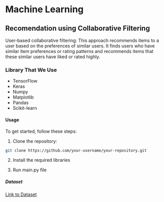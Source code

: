 # Machine Learning

## Recomendation using Collaborative Filtering
User-based collaborative filtering: This approach recommends items to a user based on the preferences of similar users. It finds users who have similar item preferences or rating patterns and recommends items that these similar users have liked or rated highly.

### Library That We Use 
- TensorFlow 
- Keras 
- Numpy
- Matplotlib
- Pandas
- Scikit-learn

#### Usage

To get started, follow these steps:

1. Clone the repository:
```sh
git clone https://github.com/your-username/your-repository.git
```

2. Install the required libraries

3. Run main.py file 

##### Dataset
[Link to Dataset](https://www.kaggle.com/datasets/aprabowo/indonesia-tourism-destination)


